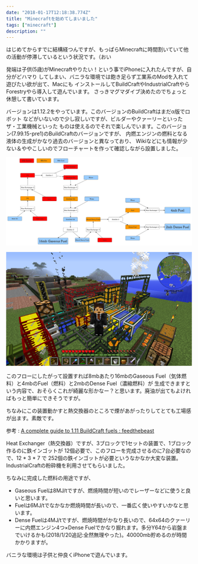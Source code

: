 ```yaml
---
date: "2018-01-17T12:18:38.774Z"
title: "Minecraftを始めてしまいました"
tags: ["minecraft"]
description: ""
---
```


はじめてからすでに結構経つんですが、もっぱらMinecraftに時間割いていて他の活動が停滞しているという状況です。（おい

発端は子供(5歳)がMinecraftやりたい！という事でiPhoneに入れたんですが、自分がどハマり
してしまい、バニラな環境では飽き足らず工業系のModを入れて遊びたい欲が出て、Macにも
インストールしてBuildCraftやIndustrialCraftやらForestryやら導入して遊んでいます。
さっきマグマダイブ決めたのでちょっと休憩して書いています。

バージョンは1.12.2をやっています。このバージョンのBuildCraftはまだα版でロボット
などがいないので少し寂しいですが、ビルダーやクァーリーといったザ・工業機械といった
ものは使えるのでそれで楽しんでいます。このバージョン(7.99.15-pre1)のBuildCraftのバージョンですが、
内燃エンジンの燃料となる液体の生成がかなり過去のバージョンと異なっており、
Wikiなどにも情報が少ない＆ややこしいのでフローチャートを作って確認しながら設置しました。

![フロー](BC_Oil_Flow.png)

![完成品はこちら](kansei.png)

このフローにしたがって設置すれば8mbあたり16mbのGaseous Fuel（気体燃料）と4mbのFuel（燃料）と2mbのDense Fuel（濃縮燃料）が
生成できますという内容で、おそらくこれが綺麗な形かなー？と思います。廃油が出てもよければもっと簡単にできそうですが。

ちなみにこの装置動かすと熱交換器のところで煙があがったりしてとても工場感が出ます。素敵です。

参考 : [A complete guide to 1\.11 BuildCraft fuels : feedthebeast](https://www.reddit.com/r/feedthebeast/comments/6veugt/a_complete_guide_to_111_buildcraft_fuels/)

Heat Exchanger（熱交換器）ですが、3ブロックで1セットの装置で、1ブロック作るのに鉄インゴットが
12個必要で、このフローを完成させるのに7台必要なので、12 * 3 * 7 で 252個の鉄インゴットが必要というなかなか大変な装置。
IndustrialCraftの粉砕機を利用させてもらいました。

ちなみに完成した燃料の用途ですが、

- Gaseous Fuelは8MJ/tですが、燃焼時間が短いのでレーザーなどに使うと良いと思います。
- Fuelは6MJ/tでなかなか燃焼時間が長いので、一番広く使いやすいかなと思います。
- Dense Fuelは4MJ/tですが、燃焼時間がかなり長いので、64x64のクァーリーに内燃エンジン4つ×Dense Fuelでかなり掘れます。多分Y64から岩盤までいけるかも(2018/1/20追記:全然無理やった)。40000mb貯めるのが時間かかりますが。

バニラな環境は子供と仲良くiPhoneで遊んでいます。
